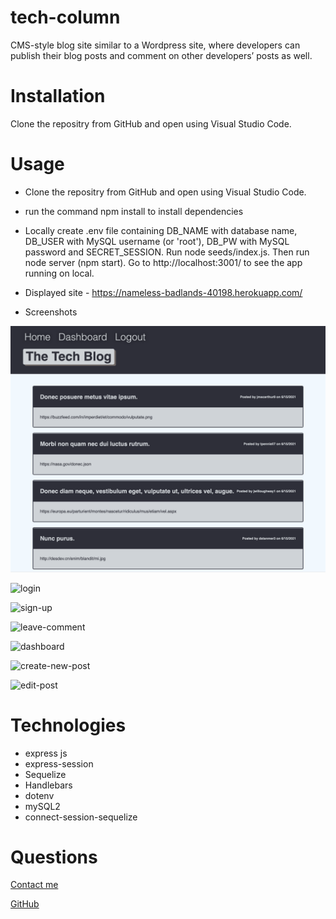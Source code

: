 # tech-column

CMS-style blog site similar to a Wordpress site, where developers can publish their blog posts and comment on other developers’ posts as well.

# Installation

Clone the repositry from GitHub and open using Visual Studio Code.

# Usage

* Clone the repositry from GitHub and open using Visual Studio Code.
* run the command npm install to install dependencies
* Locally create .env file containing DB_NAME with database name, DB_USER with MySQL username (or 'root'), DB_PW with MySQL password and SECRET_SESSION. Run node seeds/index.js.   Then run node server (npm start).  Go to http://localhost:3001/ to see the app running on local.

* Displayed site - https://nameless-badlands-40198.herokuapp.com/
* Screenshots

  
![homepage](public/images/homepage-view.png)

![login](assets/images/login-form.png)

![sign-up](assets/images/signup-form.png)

![leave-comment](assets/images/comment-box.png)

![dashboard](assets/images/dashboard-view.png)

![create-new-post](assets/images/create-new-post.png)

![edit-post](assets/images/edit-post.png)

# Technologies

* express js
* express-session
* Sequelize
* Handlebars
* dotenv
* mySQL2
* connect-session-sequelize

# Questions

[Contact me](chitra.iyer00@gmail.com)

[GitHub](https://github.com/ciyer87)
